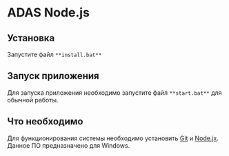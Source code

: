 # ADAS Node.js

## Установка
Запустите файл `**install.bat**`

## Запуск приложения
Для запуска приложения необходимо запустите файл `**start.bat**` для обычной работы.

## Что необходимо
Для функционирования системы необходимо установить [Git](https://git-scm.com/download/win) и [Node.jx](https://nodejs.org/ru/).
Данное ПО предназначено для Windows.
